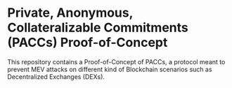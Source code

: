 # Private, Anonymous, Collateralizable Commitments (PACCs) Proof-of-Concept

This repository contains a Proof-of-Concept of PACCs, a protocol meant to prevent MEV attacks on different kind of Blockchain scenarios such as Decentralized Exchanges (DEXs).
